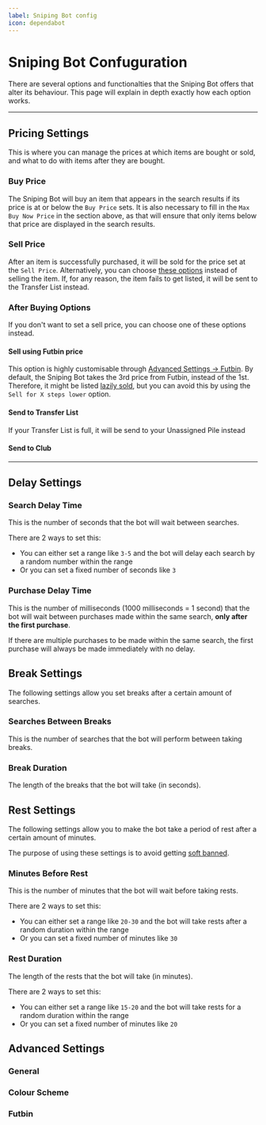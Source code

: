 ```yaml
---
label: Sniping Bot config
icon: dependabot
---
```


# Sniping Bot Confuguration

There are several options and functionalties that the Sniping Bot offers that alter its behaviour. This page will explain in depth exactly how each option works.

---

## Pricing Settings

This is where you can manage the prices at which items are bought or sold, and what to do with items after they are bought.

### Buy Price

The Sniping Bot will buy an item that appears in the search results if its price is at or below the `Buy Price` sets. It is also necessary to fill in the `Max Buy Now Price` in the section above, as that will ensure that only items below that price are displayed in the search results.

### Sell Price

After an item is successfully purchased, it will be sold for the price set at the `Sell Price`. Alternatively, you can choose [these options](#after-buying-options) instead of selling the item. If, for any  reason, the item fails to get listed, it will be sent to the Transfer List instead.

### After Buying Options

If you don't want to set a sell price, you can choose one of these options instead.

#### Sell using Futbin price
This option is highly customisable through [Advanced Settings -> Futbin](#futbin). By default, the Sniping Bot takes the 3rd price from Futbin, instead of the 1st. Therefore, it might be listed [lazily sold](), but you can avoid this by using the `Sell for X steps lower` option.

#### Send to Transfer List
If your Transfer List is full, it will be send to your Unassigned Pile instead

#### Send to Club

---

## Delay Settings

### Search Delay Time

This is the number of seconds that the bot will wait between searches.

There are 2 ways to set this:
- You can either set a range like `3-5` and the bot will delay each search by a random number within the range
- Or you can set a fixed number of seconds like `3`

### Purchase Delay Time

This is the number of milliseconds (1000 milliseconds = 1 second) that the bot will wait between purchases made within the same search, **only after the first purchase**.

If there are multiple purchases to be made within the same search, the first purchase will always be made immediately with no delay.

## Break Settings

The following settings allow you set breaks after a certain amount of searches.

### Searches Between Breaks

This is the number of searches that the bot will perform between taking breaks.

### Break Duration

The length of the breaks that the bot will take (in seconds).

## Rest Settings

The following settings allow you to make the bot take a period of rest after a certain amount of minutes.

The purpose of using these settings is to avoid getting [soft banned](/guides/soft-bans).

### Minutes Before Rest

This is the number of minutes that the bot will wait before taking rests.

There are 2 ways to set this:
- You can either set a range like `20-30` and the bot will take rests after a random duration within the range
- Or you can set a fixed number of minutes like `30`

### Rest Duration

The length of the rests that the bot will take (in minutes).

There are 2 ways to set this:
- You can either set a range like `15-20` and the bot will take rests for a random duration within the range
- Or you can set a fixed number of minutes like `20`


## Advanced Settings

### General

### Colour Scheme

### Futbin